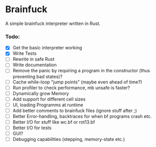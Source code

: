 # Brainfuck
A simple brainfuck interpreter written in Rust.

### Todo:

- [X] Get the basic interpreter working
- [X] Write Tests
- [ ] Rewrite in safe Rust
- [ ] Write documentation
- [ ] Remove the panic by requiring a program in the constructor (thus preventing bad states)?
- [ ] Cache while-loop "jump points" (maybe even ahead of time?)
- [ ] Run profiler to check performance, mb unsafe is faster?
- [ ] Dynamically grow Memory
- [ ] Add support for different cell sizes
- [ ] UI, loading Programms at runtime
- [ ] Add better comments to brainfuck files (ignore stuff after ;)
- [ ] Better Error-handling, backtraces for when bf programs crash etc.
- [ ] Better I/O for stuff like wc.bf or rot13.bf
- [ ] Better I/O for tests
- [ ] GUI?
- [ ] Debugging capabilities (stepping, memory-state etc.)
